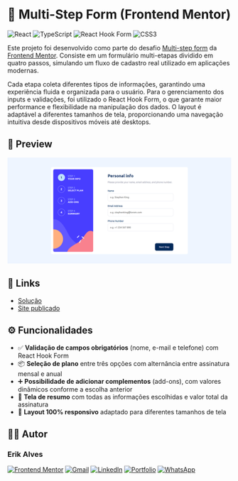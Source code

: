 # 📝 Multi-Step Form (Frontend Mentor)

![React](https://img.shields.io/badge/react-%2320232a.svg?style=for-the-badge&logo=react&logoColor=%2361DAFB)
![TypeScript](https://img.shields.io/badge/typescript-%23007ACC.svg?style=for-the-badge&logo=typescript&logoColor=white)
![React Hook Form](https://img.shields.io/badge/React%20Hook%20Form-%23EC5990.svg?style=for-the-badge&logo=reacthookform&logoColor=white)
![CSS3](https://img.shields.io/badge/css3-%231572B6.svg?style=for-the-badge&logo=css3&logoColor=white)

Este projeto foi desenvolvido como parte do desafio [Multi-step form](https://www.frontendmentor.io/challenges/multistep-form-YVAnSdqQBJ) da [Frontend Mentor](https://www.frontendmentor.io/home). Consiste em um formulário multi-etapas dividido em quatro passos, simulando um fluxo de cadastro real utilizado em aplicações modernas. 

Cada etapa coleta diferentes tipos de informações, garantindo uma experiência fluida e organizada para o usuário. Para o gerenciamento dos inputs e validações, foi utilizado o React Hook Form, o que garante maior performance e flexibilidade na manipulação dos dados. O layout é adaptável a diferentes tamanhos de tela, proporcionando uma navegação intuitiva desde dispositivos móveis até desktops.

## 👀 Preview

![Preview do projeto](./src/assets/preview.png)

## 🔗 Links

- [Solução](https://www.frontendmentor.io/solutions/multi-step-form-using-react-hook-form-OYa4qkQunZ)
- [Site publicado](https://multi-step-form-fem-nine.vercel.app/)

## ⚙️ Funcionalidades

- ✅ **Validação de campos obrigatórios** (nome, e-mail e telefone) com React Hook Form
- 📦 **Seleção de plano** entre três opções com alternância entre assinatura mensal e anual
- ➕ **Possibilidade de adicionar complementos** (add-ons), com valores dinâmicos conforme a escolha anterior
- 🧾 **Tela de resumo** com todas as informações escolhidas e valor total da assinatura
- 📱 **Layout 100% responsivo** adaptado para diferentes tamanhos de tela

## 👨‍💻 Autor

### **Erik Alves**

[![Frontend Mentor](https://img.shields.io/badge/Frontend_Mentor-%233F54A3.svg?style=for-the-badge&logo=frontendmentor&logoColor=white)](https://www.frontendmentor.io/profile/esa1715)
[![Gmail](https://img.shields.io/badge/Gmail-D14836?style=for-the-badge&logo=gmail&logoColor=white)](https://mail.google.com/mail/u/0/?fs=1&to=silvalveserik1@gmail.com&su=Portf%C3%B3lio+pessoal+&tf=cm)
[![LinkedIn](https://img.shields.io/badge/linkedin-%230077B5.svg?style=for-the-badge&logo=linkedin&logoColor=white)](https://www.linkedin.com/in/erikalves12)
[![Portfolio](https://img.shields.io/badge/Portfolio-%23000000.svg?style=for-the-badge&logo=firefox&logoColor=#FF7139)](https://portfolio-pessoal-alpha-nine.vercel.app/)
[![WhatsApp](https://img.shields.io/badge/WhatsApp-25D366?style=for-the-badge&logo=whatsapp&logoColor=white)](https://api.whatsapp.com/send/?phone=%2B5511933329021&text&type=phone_number&app_absent=0)
